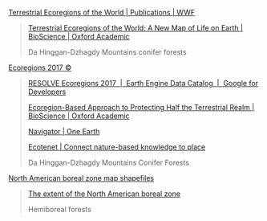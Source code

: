 
[Terrestrial Ecoregions of the World | Publications | WWF](https://www.worldwildlife.org/publications/terrestrial-ecoregions-of-the-world)

> [Terrestrial Ecoregions of the World: A New Map of Life on Earth | BioScience | Oxford Academic](https://academic.oup.com/bioscience/article/51/11/933/227116)
>
> Da Hinggan-Dzhagdy Mountains conifer forests

[Ecoregions 2017 ©](https://ecoregions.appspot.com/)

> [RESOLVE Ecoregions 2017  |  Earth Engine Data Catalog  |  Google for Developers](https://developers.google.com/earth-engine/datasets/catalog/RESOLVE_ECOREGIONS_2017)
>
> [Ecoregion-Based Approach to Protecting Half the Terrestrial Realm | BioScience | Oxford Academic](https://academic.oup.com/bioscience/article/67/6/534/3102935?login=false)
>
> [Navigator | One Earth](https://www.oneearth.org/navigator/)
>
> [Ecotenet | Connect nature-based knowledge to place](https://www.ecotenet.org/)
>
> Da Hinggan-Dzhagdy Mountains Conifer Forests

[North American boreal zone map shapefiles](https://natural-resources.canada.ca/our-natural-resources/forests/sustainable-forest-management/boreal-forest/north-american-boreal-zone-map-shapefiles/14252)

> [The extent of the North American boreal zone](https://cdnsciencepub.com/doi/abs/10.1139/A09-004) 
>
> Hemiboreal forests